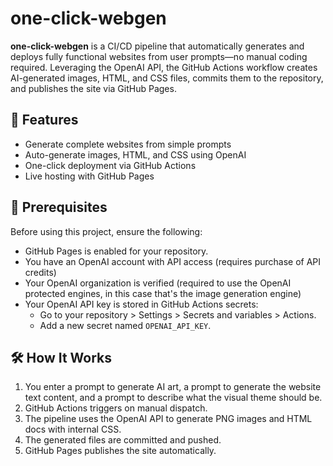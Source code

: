 # one-click-webgen

**one-click-webgen** is a CI/CD pipeline that automatically generates and deploys fully functional websites from user prompts—no manual coding required. Leveraging the OpenAI API, the GitHub Actions workflow creates AI-generated images, HTML, and CSS files, commits them to the repository, and publishes the site via GitHub Pages.

## 🚀 Features

- Generate complete websites from simple prompts
- Auto-generate images, HTML, and CSS using OpenAI
- One-click deployment via GitHub Actions
- Live hosting with GitHub Pages

## 🔧 Prerequisites

Before using this project, ensure the following:

- GitHub Pages is enabled for your repository.
- You have an OpenAI account with API access (requires purchase of API credits)
- Your OpenAI organization is verified (required to use the OpenAI protected engines, in this case that's the image generation engine)
- Your OpenAI API key is stored in GitHub Actions secrets:
  - Go to your repository > Settings > Secrets and variables > Actions.
  - Add a new secret named `OPENAI_API_KEY`.

## 🛠️ How It Works

1. You enter a prompt to generate AI art, a prompt to generate the website text content, and a prompt to describe what the visual theme should be.
2. GitHub Actions triggers on manual dispatch.
3. The pipeline uses the OpenAI API to generate PNG images and HTML docs with internal CSS.
4. The generated files are committed and pushed.
5. GitHub Pages publishes the site automatically.
